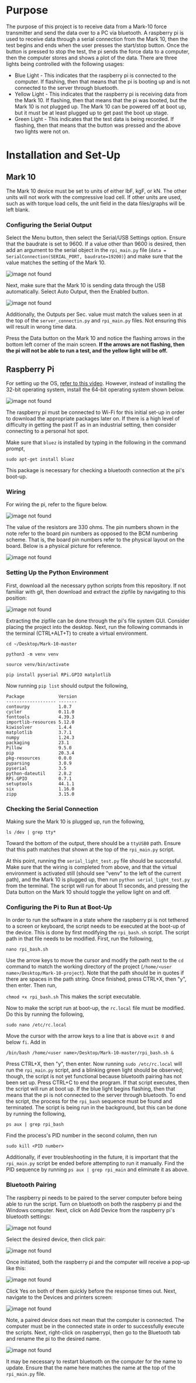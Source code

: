 # Purpose
The purpose of this project is to receive data from a Mark-10 force transmitter and send the data over to a PC via 
bluetooth. A raspberry pi is used to receive data through a serial connection from the Mark 10, then the test begins and
ends when the user presses the start/stop button. Once the button is pressed to stop the test, the pi sends the force 
data to a computer, then the computer stores and shows a plot of the data. There are three lights being controlled with 
the following usages:

* Blue Light - This indicates that the raspberry pi is connected to the computer. If flashing, then that means that the pi is booting up and is not connected to the server through bluetooth.
* Yellow Light - This indicates that the raspberry pi is receiving data from the Mark 10. If flashing, then that means that the pi was booted, but the Mark 10 is not plugged up. The Mark 10 can be powered off at boot up, but it must be at least plugged up to get past the boot up stage.
* Green Light - This indicates that the test data is being recorded. If flashing, then that means that the button was pressed and the above two lights were not on.

# Installation and Set-Up
## Mark 10
The Mark 10 device must be set to units of either lbF, kgF, or kN. The other units will not work with the compressive 
load cell. If other units are used, such as with torque load cells, the unit field in the data files/graphs will be left
blank.

### Configuring the Serial Output
Select the Menu button, then select the Serial/USB Settings option. Ensure that the baudrate is set to 9600. If a value
other than 9600 is desired, then add an argument to the serial object in the `rpi_main.py` file 
(`data = SerialConnection(SERIAL_PORT, baudrate=19200)`) and make sure that the value matches the setting of the Mark 10. 

![image not found](https://raw.githubusercontent.com/gabemorris12/Mark-10/master/images/f1.png)

Next, make sure that the Mark 10 is sending data through the USB automatically. Select Auto Output, then the Enabled 
button.

![image not found](https://raw.githubusercontent.com/gabemorris12/Mark-10/master/images/f2.png)

Additionally, the Outputs per Sec. value must match the values seen in at the top of the `server_connectin.py` and 
`rpi_main.py` files. Not ensuring this will result in wrong time data.

Press the Data button on the Mark 10 and notice the flashing arrows in the bottom left corner of the main screen. **If
the arrows are not flashing, then the pi will not be able to run a test, and the yellow light will be off.**

## Raspberry Pi
For setting up the OS, [refer to this video](https://youtu.be/1WDagiA8fdU). However, instead of installing the 32-bit
operating system, install the 64-bit operating system shown below.

![image not found](https://raw.githubusercontent.com/gabemorris12/Mark-10/master/images/f3.png)

The raspberry pi must be connected to Wi-Fi for this initial set-up in order to download the appropriate packages later 
on. If there is a high level of difficulty in getting the past IT as in an industrial setting, then consider connecting 
to a personal hot spot.

Make sure that `bluez` is installed by typing in the following in the command prompt, 

`sudo apt-get install bluez`

This package is necessary for checking a bluetooth connection at the pi's boot-up.

### Wiring
For wiring the pi, refer to the figure below.

![image not found](https://raw.githubusercontent.com/gabemorris12/Mark-10/master/images/Mark-10-Wiring.png)

The value of the resistors are 330 ohms. The pin numbers shown in the note refer to the board pin numbers as opposed to
the BCM numbering scheme. That is, the board pin numbers refer to the physical layout on the board. Below is a physical
picture for reference.

![image not found](https://raw.githubusercontent.com/gabemorris12/Mark-10/master/images/f4.jpeg)

### Setting Up the Python Environment
First, download all the necessary python scripts from this repository. If not familiar with git, then download and 
extract the zipfile by navigating to this position:

![image not found](https://raw.githubusercontent.com/gabemorris12/Mark-10/master/images/f5.png)

Extracting the zipfile can be done through the pi's file system GUI. Consider placing the project into the desktop. Next,
run the following commands in the terminal (CTRL+ALT+T) to create a virtual environment.

`cd ~/Desktop/Mark-10-master`

`python3 -m venv venv`

`source venv/bin/activate`

`pip install pyserial RPi.GPIO matplotlib`

Now running `pip list` should output the following, 

```angular2html
Package             Version
------------------- -------
contourpy           1.0.7
cycler              0.11.0
fonttools           4.39.3
importlib-resources 5.12.0
kiwisolver          1.4.4
matplotlib          3.7.1
numpy               1.24.3
packaging           23.1
Pillow              9.5.0
pip                 20.3.4
pkg-resources       0.0.0
pyparsing           3.0.9
pyserial            3.5
python-dateutil     2.8.2
RPi.GPIO            0.7.1
setuptools          44.1.1
six                 1.16.0
zipp                3.15.0
```

### Checking the Serial Connection
Making sure the Mark 10 is plugged up, run the following, 

`ls /dev | grep tty*`

Toward the bottom of the output, there should be a `ttyUSB0` path. Ensure that this path matches that shown at the top 
of the `rpi_main.py` script.

At this point, running the `serial_light_test.py` file should be successful. Make sure that the wiring is completed from
above, and that the virtual environment is activated still (should see "venv" to the left of the current path), and the 
Mark 10 is plugged up, then run `python serial_light_test.py` from the terminal. The script will run for about 11 
seconds, and pressing the Data button on the Mark 10 should toggle the yellow light on and off.

### Configuring the Pi to Run at Boot-Up
In order to run the software in a state where the raspberry pi is not tethered to a screen or keyboard, the script needs
to be executed at the boot-up of the device. This is done by first modifying the `rpi_bash.sh` script. The script path 
in that file needs to be modified. First, run the following,

`nano rpi_bash.sh`

Use the arrow keys to move the cursor and modify the path next to the `cd` command to match the working directory of 
the project (`/home/<user name>/Desktop/Mark-10-project`). Note that the path should be in quotes if there are spaces 
in the path string. Once finished, press CTRL+X, then "y", then enter. Then run,

`chmod +x rpi_bash.sh` This makes the script executable.

Now to make the script run at boot-up, the `rc.local` file must be modified. Do this by running the following,

`sudo nano /etc/rc.local`

Move the cursor with the arrow keys to a line that is above `exit 0` and below `fi`. Add in

`/bin/bash /home/<user name>/Desktop/Mark-10-master/rpi_bash.sh &`

Press CTRL+X, then "y", then enter. Now running `sudo /etc/rc.local` will run the `rpi_main.py` script, and a blinking
green light should be observed; though, the script is not yet functional because bluetooth pairing has not been set up.
Press CTRL+C to end the program. If that script executes, then the script will run at boot up. If the blue light begins
flashing, then that means that the pi is not connected to the server through bluetooth. To end the script, the process
for the `rpi_bash` sequence must be found and terminated. The script is being run in the background, but this can be 
done by running the following,

`ps aux | grep rpi_bash`

Find the process's PID number in the second column, then run

`sudo kill <PID number>`

Additionally, if ever troubleshooting in the future, it is important that the `rpi_main.py` script be ended before 
attempting to run it manually. Find the PID sequence by running `ps aux | grep rpi_main` and eliminate it as above.

### Bluetooth Pairing
The raspberry pi needs to be paired to the server computer before being able to run the script. Turn on bluetooth on both
the raspberry pi and the Windows computer. Next, click on Add Device from the raspberry pi's bluetooth settings:

![image not found](https://raw.githubusercontent.com/gabemorris12/Mark-10/master/images/f6.png)

Select the desired device, then click pair:

![image not found](https://raw.githubusercontent.com/gabemorris12/Mark-10/master/images/f7.png)

Once initiated, both the raspberry pi and the computer will receive a pop-up like this:

![image not found](https://raw.githubusercontent.com/gabemorris12/Mark-10/master/images/f8.png)

Click Yes on both of them quickly before the response times out. Next, navigate to the Devices and printers screen:

![image not found](https://raw.githubusercontent.com/gabemorris12/Mark-10/master/images/f9.png)

Note, a paired device does not mean that the computer is connected. The computer must be in the connected state in order
to successfully execute the scripts. Next, right-click on raspberrypi, then go to the Bluetooth tab and rename the pi to
the desired name.

![image not found](https://raw.githubusercontent.com/gabemorris12/Mark-10/master/images/f10.png)

It may be necessary to restart bluetooth on the computer for the name to update. Ensure that the name here matches the 
name at the top of the `rpi_main.py` file.
